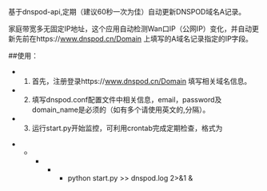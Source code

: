 基于dnspod-api,定期（建议60秒一次为佳）自动更新DNSPOD域名A记录。

家庭带宽多无固定IP地址，这个应用自动检测Wan口IP（公网IP）变化，并自动更新先前在https://www.dnspod.cn/Domain
上填写的A域名记录指定的IP字段。

##使用：
- 1. 首先，注册登录https://www.dnspod.cn/Domain
填写相关域名信息。
- 2. 填写dnspod.conf配置文件中相关信息，email，password及domain_name是必须的（如有多个请使用英文的,分隔）。
- 3. 运行start.py开始监控，可利用crontab完成定期检查，格式为
* * * * * python start.py >> dnspod.log 2>&1 &
